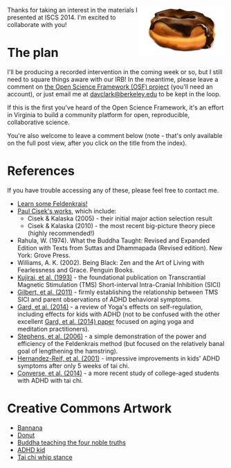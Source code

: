 <!--
.. title: Practicing Inhibition and Selection
.. slug: practicing-inhibition-and-selection
.. date: 2014/11/01 15:00:00
.. tags: talk
.. link: 
.. description: Notes relating to Dav's talk at ISCS 2014
.. type: text
-->

<img src="/donut.svg"
     style="width: 200px; max-width: 100%; height: auto; float: right"
     alt="A perception, a thought, an action...">

Thanks for taking an interest in the materials I presented at ISCS 2014. I'm
excited to collaborate with you!

# The plan

I'll be producing a recorded intervention in the coming week or so, but I still
need to square things aware with our IRB! In the meantime, please leave a
comment on [the Open Science Framework (OSF) project](https://osf.io/btc5f/)
(you'll need an account), or just email me at davclark@berkeley.edu to be kept
in the loop.

<!-- TEASER_END -->

If this is the first you've heard of the Open Science Framework, it's an effort
in Virginia to build a community platform for open, reproducible, collaborative
science.

You're also welcome to leave a comment below (note - that's only available on
the full post view, after you click on the title from the index).

# References

If you have trouble accessing any of these, please feel free to contact me.

 - [Learn some
   Feldenkrais!](http://www.feldenkrais.com/events/find_a_practitioner1/)
 - [Paul Cisek's works](http://www.cisek.org/pavel/), which include: 
   - Cisek & Kalaska (2005) - their initial major action selection result
   - Cisek & Kalaska (2010) - the most recent big-picture theory piece (highly
     recommended!)
 - Rahula, W. (1974). What the Buddha Taught: Revised and Expanded Edition with
   Texts from Suttas and Dhammapada (Revised edition). New York: Grove Press.
 - Williams, A. K. (2002). Being Black: Zen and the Art of Living with
   Fearlessness and Grace. Penguin Books.
 - [Kujirai, et al.
   (1993)](http://www.ncbi.nlm.nih.gov/pmc/articles/PMC1143973/) - the
   foundational publication on Transcrantial Magnetic Stimulation (TMS)
   Short-interval Intra-Cranial Inhibition (SICI) 
 - [Gilbert, et al. (2011)](http://www.neurology.org/content/76/7/615.short) -
   firmly establishing the relationship between TMS SICI and parent observations
   of ADHD behavioral symptoms.
 - [Gard, et al.
   (2014)](http://journal.frontiersin.org/Journal/10.3389/fnhum.2014.00770/abstract) -
   a review of Yoga's effects on self-regulation, including effects for kids
   with ADHD (not to be confused with the other excellent [Gard, et al. (2014)
   paper](http://journal.frontiersin.org/Journal/10.3389/fnagi.2014.00076/abstract)
   focused on aging yoga and meditation practitioners).
 - [Stephens, et al. (2006)](http://www.ncbi.nlm.nih.gov/pubmed/17033041) - a
   simple demonstration of the power and efficiency of the Feldenkrais method
   (but focused on the relatively banal goal of lengthening the hamstring).
 - [Hernandez-Reif, et al. (2001)](http://www.bodyworkmovementtherapies.com/article/S1360-8592(00)90219-5/abstract) -
   impressive improvements in kids' ADHD symptoms after only 5 weeks of tai chi.
 - [Converse, et al. (2014)](http://journal.frontiersin.org/Journal/10.3389/fnhum.2014.00013/full) -
   a more recent study of college-aged students with ADHD with tai chi.

# Creative Commons Artwork

 - [Bannana](http://commons.wikimedia.org/wiki/File:VU-Banana-1000x1000.png)
 - [Donut](https://openclipart.org/detail/194079/chocolate-donut-by-rayscaperesource-194079)
 - [Buddha teaching the four noble truths](http://en.wikipedia.org/wiki/Four_Noble_Truths#mediaviewer/File:Astasahasrika_Prajnaparamita_Dharmacakra_Discourse.jpeg)
 - [ADHD kid](http://commons.wikimedia.org/wiki/File:Lasse_Kromann.jpg)
 - [Tai chi whip stance](http://en.wikipedia.org/wiki/Guang_Ping_Yang_t'ai_chi_ch'uan#mediaviewer/File:Donald_Single_Whip_Silloutte.jpg)
